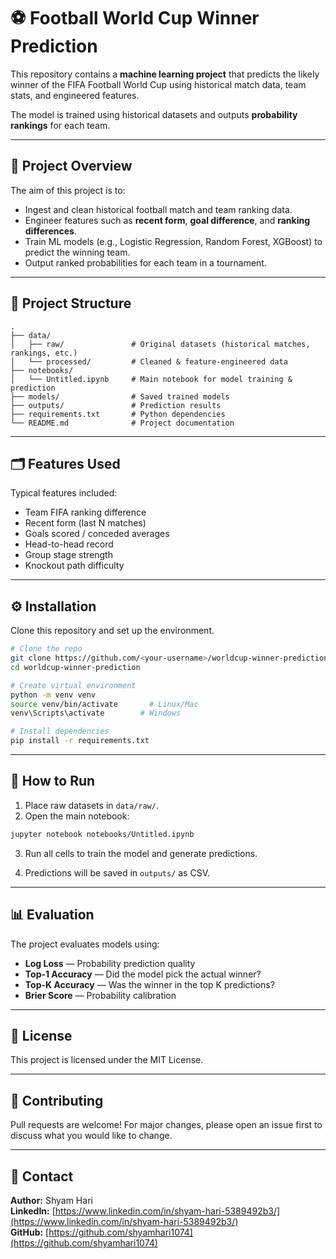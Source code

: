 
# ⚽ Football World Cup Winner Prediction

This repository contains a **machine learning project** that predicts the likely winner of the FIFA Football World Cup using historical match data, team stats, and engineered features.

The model is trained using historical datasets and outputs **probability rankings** for each team.

---

## 📌 Project Overview
The aim of this project is to:
- Ingest and clean historical football match and team ranking data.
- Engineer features such as **recent form**, **goal difference**, and **ranking differences**.
- Train ML models (e.g., Logistic Regression, Random Forest, XGBoost) to predict the winning team.
- Output ranked probabilities for each team in a tournament.

---

## 📂 Project Structure
```
.
├── data/
│   ├── raw/               # Original datasets (historical matches, rankings, etc.)
│   └── processed/         # Cleaned & feature-engineered data
├── notebooks/
│   └── Untitled.ipynb     # Main notebook for model training & prediction
├── models/                # Saved trained models
├── outputs/               # Prediction results
├── requirements.txt       # Python dependencies
└── README.md              # Project documentation
```

---

## 🗂 Features Used
Typical features included:
- Team FIFA ranking difference
- Recent form (last N matches)
- Goals scored / conceded averages
- Head-to-head record
- Group stage strength
- Knockout path difficulty

---

## ⚙️ Installation
Clone this repository and set up the environment.

```bash
# Clone the repo
git clone https://github.com/<your-username>/worldcup-winner-prediction.git
cd worldcup-winner-prediction

# Create virtual environment
python -m venv venv
source venv/bin/activate       # Linux/Mac
venv\Scripts\activate        # Windows

# Install dependencies
pip install -r requirements.txt
```

---

## 🚀 How to Run
1. Place raw datasets in `data/raw/`.
2. Open the main notebook:

```bash
jupyter notebook notebooks/Untitled.ipynb
```

3. Run all cells to train the model and generate predictions.

4. Predictions will be saved in `outputs/` as CSV.

---

## 📊 Evaluation
The project evaluates models using:
- **Log Loss** — Probability prediction quality
- **Top-1 Accuracy** — Did the model pick the actual winner?
- **Top-K Accuracy** — Was the winner in the top K predictions?
- **Brier Score** — Probability calibration

---

## 📜 License
This project is licensed under the MIT License.

---

## 🤝 Contributing
Pull requests are welcome! For major changes, please open an issue first to discuss what you would like to change.

---

## 📧 Contact
**Author:** Shyam Hari  
**LinkedIn:** [https://www.linkedin.com/in/shyam-hari-5389492b3/](https://www.linkedin.com/in/shyam-hari-5389492b3/)  
**GitHub:** [https://github.com/shyamhari1074](https://github.com/shyamhari1074)
